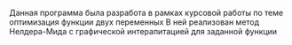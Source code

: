 Данная программа была разработа в рамках курсовой работы по теме оптимизация функции двух переменных
В ней реализован метод Нелдера-Мида с графической интерапитацией для заданной функции
